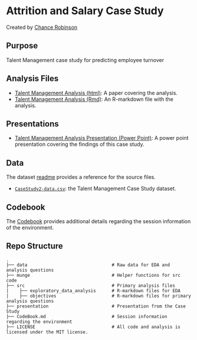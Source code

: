 # Attrition and Salary Case Study

Created by [Chance Robinson](https://github.com/RobinsonCW)

## Purpose
Talent Management case study for predicting employee turnover


## Analysis Files

* [Talent Management Analysis (html)](http://htmlpreview.github.io/?https://github.com/RobinsonCW/CaseStudy2DDS/blob/master/src/Talent-Management-Analysis.html): A paper covering the analysis. 
* [Talent Management Analysis (Rmd)](https://github.com/RobinsonCW/CaseStudy2DDS/blob/master/src/Talent%20Management%20Analysis.Rmd): An R-markdown file with the analysis.


## Presentations

* [Talent Management Analysis Presentation (Power Point)](https://github.com/RobinsonCW/CaseStudy2DDS/blob/master/presentations/DS6306_Proj2_Final_Presentation.pptx): A power point presentation covering the findings of this case study.



## Data

The dataset [readme](https://github.com/RobinsonCW/CaseStudy2DDS/blob/master/data/README.md) provides a reference for the source files.

* [`CaseStudy2-data.csv`](https://github.com/RobinsonCW/CaseStudy2DDS/tree/master/data/CaseStudy2-data.csv): the Talent Management Case Study dataset.

## Codebook

The [Codebook](https://github.com/RobinsonCW/CaseStudy2DDS/blob/master/CodeBook.md) provides additional details regarding the session information of the environment.




## Repo Structure
    .
    ├── data                                # Raw data for EDA and analysis questions
    ├── munge                               # Helper functions for src code
    ├── src                                 # Primary analysis files
    |    ├── exploratory_data_analysis      # R-markdown files for EDA
    |    ├── objectives                     # R-markdown files for primary analysis questions
    ├── presentation                        # Presentation from the Case Study
    ├── CodeBook.md                         # Session information regarding the environment
    ├── LICENSE                             # All code and analysis is licensed under the MIT license.
